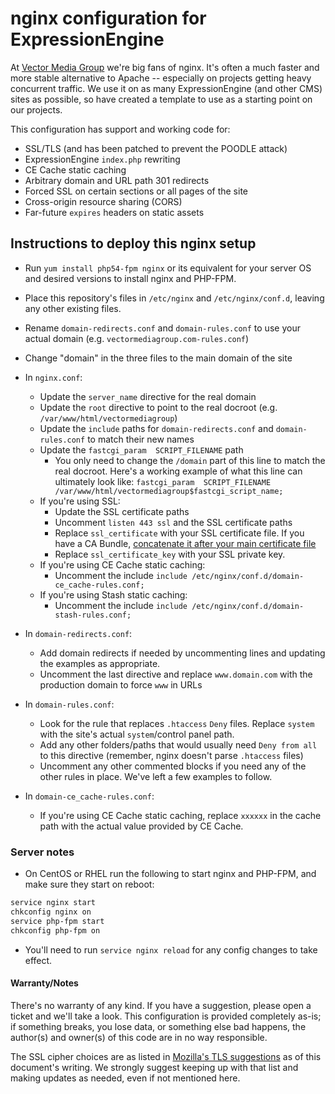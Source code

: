 # nginx configuration for ExpressionEngine

At [Vector Media Group](http://www.vectormediagroup.com) we're big fans of nginx. It's often a much faster and more stable alternative to Apache -- especially on projects getting heavy concurrent traffic. We use it on as many ExpressionEngine (and other CMS) sites as possible, so have created a template to use as a starting point on our projects.

This configuration has support and working code for:

* SSL/TLS (and has been patched to prevent the POODLE attack)
* ExpressionEngine `index.php` rewriting
* CE Cache static caching
* Arbitrary domain and URL path 301 redirects
* Forced SSL on certain sections or all pages of the site
* Cross-origin resource sharing (CORS)
* Far-future `expires` headers on static assets

## Instructions to deploy this nginx setup

* Run `yum install php54-fpm nginx` or its equivalent for your server OS and desired versions to install nginx and PHP-FPM.
* Place this repository's files in `/etc/nginx` and `/etc/nginx/conf.d`, leaving any other existing files.
* Rename `domain-redirects.conf` and `domain-rules.conf` to use your actual domain (e.g. `vectormediagroup.com-rules.conf`)
* Change "domain" in the three files to the main domain of the site
* In `nginx.conf`:
  * Update the `server_name` directive for the real domain
  * Update the `root` directive to point to the real docroot (e.g. `/var/www/html/vectormediagroup`)
  * Update the `include` paths for `domain-redirects.conf` and `domain-rules.conf` to match their new names 
  * Update the `fastcgi_param  SCRIPT_FILENAME` path
    * You only need to change the `/domain` part of this line to match the real docroot. Here's a working example of what this line can ultimately look like:
     ```fastcgi_param  SCRIPT_FILENAME  /var/www/html/vectormediagroup$fastcgi_script_name;```
  * If you're using SSL:
    * Update the SSL certificate paths
    * Uncomment `listen 443 ssl` and the SSL certificate paths
    * Replace `ssl_certificate` with your SSL certificate file. If you have a CA Bundle, [concatenate it after your main certificate file](http://nginx.org/en/docs/http/configuring_https_servers.html#chains)
    * Replace `ssl_certificate_key` with your SSL private key.
  * If you're using CE Cache static caching:
    * Uncomment the include `include /etc/nginx/conf.d/domain-ce_cache-rules.conf;`
  * If you're using Stash static caching:
    * Uncomment the include `include /etc/nginx/conf.d/domain-stash-rules.conf;`
* In `domain-redirects.conf`:
  * Add domain redirects if needed by uncommenting lines and updating the examples as appropriate.
  * Uncomment the last directive and replace `www.domain.com` with the production domain to force `www` in URLs
* In `domain-rules.conf`:
  * Look for the rule that replaces `.htaccess` `Deny` files. Replace `system` with the site's actual `system`/control panel path.
  * Add any other folders/paths that would usually need `Deny from all` to this directive (remember, nginx doesn't parse `.htaccess` files)
  * Uncomment any other commented blocks if you need any of the other rules in place. We've left a few examples to follow.

* In `domain-ce_cache-rules.conf`:
   * If you're using CE Cache static caching, replace `xxxxxx` in the cache path with the actual value provided by CE Cache.

  
### Server notes
  * On CentOS or RHEL run the following to start nginx and PHP-FPM, and make sure they start on reboot:

```bash
service nginx start
chkconfig nginx on
service php-fpm start
chkconfig php-fpm on
```

  * You'll need to run `service nginx reload` for any config changes to take effect.
 
#### Warranty/Notes

There's no warranty of any kind. If you have a suggestion, please open a ticket and we'll take a look. This configuration is provided completely as-is; if something breaks, you lose data, or something else bad happens, the author(s) and owner(s) of this code are in no way responsible.

The SSL cipher choices are as listed in [Mozilla's TLS suggestions](https://wiki.mozilla.org/Security/Server_Side_TLS) as of this document's writing. We strongly suggest keeping up with that list and making updates as needed, even if not mentioned here.
